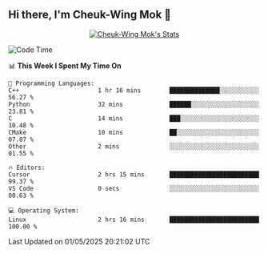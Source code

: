 ## Hi there, I'm Cheuk-Wing Mok 👋

<!--
**mozro0327/mozro0327** is a ✨ _special_ ✨ repository because its `README.md` (this file) appears on your GitHub profile.

Here are some ideas to get you started:

- 🔭 I’m currently working on ...
- 🌱 I’m currently learning ...
- 👯 I’m looking to collaborate on ...
- 🤔 I’m looking for help with ...
- 💬 Ask me about ...
- 📫 How to reach me: ...
- 😄 Pronouns: ...
- ⚡ Fun fact: ...
-->

<p align="center">
  <a href="https://github.com/mozro0327" class="rich-diff-level-one">
    <img src="https://github-readme-stats.vercel.app/api?username=mozro0327&title_color=333&text_color=777" alt="Cheuk-Wing Mok's Stats" >
    <!-- &hide=issues
    <img src="https://github-readme-stats.vercel.app/api?username=mozro0327&hide=issues&title_color=333&text_color=777" alt="Cheuk-Wing Mok's Stats" >
    -->
  </a>
</p>

<!--START_SECTION:waka-->
![Code Time](http://img.shields.io/badge/Code%20Time-3%2C418%20hrs%2017%20mins-blue)

📊 **This Week I Spent My Time On** 

```text
💬 Programming Languages: 
C++                      1 hr 16 mins        ██████████████░░░░░░░░░░░   56.27 % 
Python                   32 mins             ██████░░░░░░░░░░░░░░░░░░░   23.81 % 
C                        14 mins             ███░░░░░░░░░░░░░░░░░░░░░░   10.48 % 
CMake                    10 mins             ██░░░░░░░░░░░░░░░░░░░░░░░   07.87 % 
Other                    2 mins              ░░░░░░░░░░░░░░░░░░░░░░░░░   01.55 % 

🔥 Editors: 
Cursor                   2 hrs 15 mins       █████████████████████████   99.37 % 
VS Code                  0 secs              ░░░░░░░░░░░░░░░░░░░░░░░░░   00.63 % 

💻 Operating System: 
Linux                    2 hrs 16 mins       █████████████████████████   100.00 % 
```


 Last Updated on 01/05/2025 20:21:02 UTC
<!--END_SECTION:waka-->

